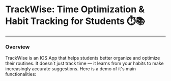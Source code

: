 # TrackWise: Time Optimization & Habit Tracking for Students ⏱️📚  
---
### Overview
TrackWise is an IOS App that helps students better organize and optimize their routines. It doesn´t just track time — it learns from your habits to make increasingly accurate suggestions. Here is a demo of it's main functionalities: 




